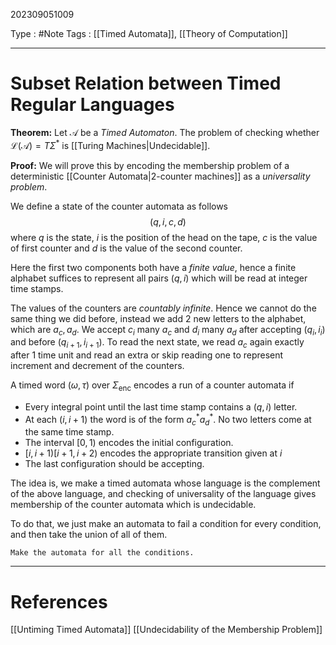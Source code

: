 202309051009

Type : #Note
Tags : [[Timed Automata]], [[Theory of Computation]]

---
# Subset Relation between Timed Regular Languages
**Theorem:** Let $\mathcal A$ be a _Timed Automaton_. The problem of checking whether $\mathcal L(\mathcal A)=T\Sigma^*$ is [[Turing Machines|Undecidable]].

**Proof:**
We will prove this by encoding the membership problem of a deterministic [[Counter Automata|2-counter machines]] as a _universality problem_.

We define a state of the counter automata as follows 
$$
(q,i,c,d)
$$
where $q$ is the state, $i$ is the position of the head on the tape, $c$ is the value of first counter and $d$ is the value of the second counter.

Here the first two components both have a _finite value_, hence a finite alphabet suffices to represent all pairs $(q, i)$ which will be read at integer time stamps.

The values of the counters are _countably infinite_. Hence we cannot do the same thing we did before, instead we add 2 new letters to the alphabet, which are $a_{c}, a_{d}$.
We accept $c_{i}$ many $a_{c}$ and $d_{i}$ many $a_{d}$ after accepting $(q_{i},i_{i})$ and before $(q_{i+1},i_{i+1})$.
To read the next state, we read $a_{c}$ again exactly after $1$ time unit and read an extra or skip reading one to represent increment and decrement of the counters.

A timed word $(\omega,\tau)$ over $\Sigma_\text{enc}$ encodes a run of a counter automata if
- Every integral point until the last time stamp contains a $(q, i)$ letter.
- At each $(i, i+1)$ the word is of the form $a_{c}^*a_{d}^{*}$. No two letters come at the same time stamp.
- The interval $[0,1)$ encodes the initial configuration.
- $[i,i+1)[i+1, i+2)$ encodes the appropriate transition given at $i$
- The last configuration should be accepting.

The idea is, we make a timed automata whose language is the complement of the above language, and checking of universality of the language gives membership of the counter automata which is undecidable.

To do that, we just make an automata to fail a condition for every condition, and then take the union of all of them.

```ad-todo
Make the automata for all the conditions.
```


---
# References
[[Untiming Timed Automata]]
[[Undecidability of the Membership Problem]]